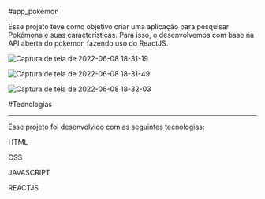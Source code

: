 #app_pokemon

Esse projeto teve como objetivo criar uma aplicação para
pesquisar Pokémons e suas características. Para isso, o
desenvolvemos com base na API aberta do pokémon fazendo uso 
do ReactJS.

![Captura de tela de 2022-06-08 18-31-19](https://user-images.githubusercontent.com/88064533/172722171-75ca339c-eacc-40f8-8d26-98daea6c5259.png)

![Captura de tela de 2022-06-08 18-31-49](https://user-images.githubusercontent.com/88064533/172722187-5bc8b085-69fc-4887-a1f1-1d2190423250.png)

![Captura de tela de 2022-06-08 18-32-03](https://user-images.githubusercontent.com/88064533/172722194-cb0da8bb-2dec-4bf6-a64b-28bc98370ed3.png)


#Tecnologias
_________________________________________________________________________________________________________________________________________________
Esse projeto foi desenvolvido com as seguintes tecnologias:

HTML

CSS

JAVASCRIPT

REACTJS


